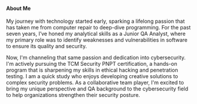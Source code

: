 #### About Me

My journey with technology started early, sparking a lifelong passion that has taken me from computer repair to deep-dive programming. For the past seven years, I’ve honed my analytical skills as a Junior QA Analyst, where my primary role was to identify weaknesses and vulnerabilities in software to ensure its quality and security.

Now, I'm channeling that same passion and dedication into cybersecurity. I'm actively pursuing the TCM Security PNPT certification, a hands-on program that is sharpening my skills in ethical hacking and penetration testing. I am a quick study who enjoys developing creative solutions to complex security problems. As a collaborative team player, I'm excited to bring my unique perspective and QA background to the cybersecurity field to help organizations strengthen their security posture.
